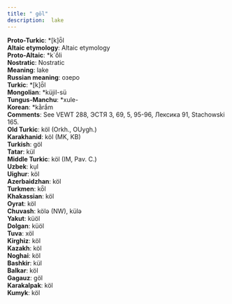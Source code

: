 ```yaml
---
title: " göl"
description:  lake
---
```


<strong>Proto-Turkic</strong>:  *[k]ȫl<br>
<strong>Altaic etymology</strong>:  Altaic etymology<br>
<strong> Proto-Altaic</strong>:  *k`ṓli<br>
<strong>Nostratic</strong>:  Nostratic<br>
<strong>Meaning</strong>:  lake<br>
<strong>Russian meaning</strong>:  озеро<br>
<strong>Turkic</strong>:  *[k]ȫl<br>
<strong>Mongolian</strong>:  *küjil-sü<br>
<strong>Tungus-Manchu</strong>:  *xule-<br>
<strong>Korean</strong>:  *kằrắm<br>
<strong>Comments</strong>:  See VEWT 288, ЭСТЯ 3, 69, 5, 95-96, Лексика 91, Stachowski 165.<br>
<strong>Old Turkic</strong>:  köl (Orkh., OUygh.)<br>
<strong>Karakhanid</strong>:  köl (MK, KB)<br>
<strong>Turkish</strong>:  göl<br>
<strong>Tatar</strong>:  kül<br>
<strong>Middle Turkic</strong>:  köl (IM, Pav. C.)<br>
<strong>Uzbek</strong>:  kụl<br>
<strong>Uighur</strong>:  köl<br>
<strong>Azerbaidzhan</strong>:  köl<br>
<strong>Turkmen</strong>:  kȫl<br>
<strong>Khakassian</strong>:  köl<br>
<strong>Oyrat</strong>:  köl<br>
<strong>Chuvash</strong>:  kölǝ (NW), külǝ<br>
<strong>Yakut</strong>:  küöl<br>
<strong>Dolgan</strong>:  küöl<br>
<strong>Tuva</strong>:  xöl<br>
<strong>Kirghiz</strong>:  köl<br>
<strong>Kazakh</strong>:  köl<br>
<strong>Noghai</strong>:  köl<br>
<strong>Bashkir</strong>:  kül<br>
<strong>Balkar</strong>:  köl<br>
<strong>Gagauz</strong>:  göl<br>
<strong>Karakalpak</strong>:  köl<br>
<strong>Kumyk</strong>:  köl<br>


